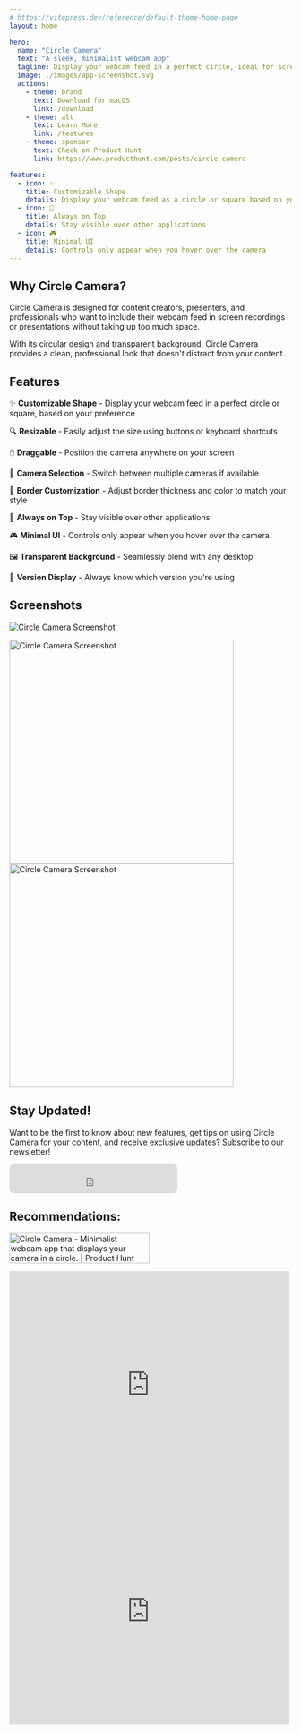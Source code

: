```yaml
---
# https://vitepress.dev/reference/default-theme-home-page
layout: home

hero:
  name: "Circle Camera"
  text: "A sleek, minimalist webcam app"
  tagline: Display your webcam feed in a perfect circle, ideal for screen recordings and presentations. Currently available for macOS (Apple Silicon & Intel).
  image: ./images/app-screenshot.svg
  actions:
    - theme: brand
      text: Download for macOS
      link: /download
    - theme: alt
      text: Learn More
      link: /features
    - theme: sponsor
      text: Check on Product Hunt
      link: https://www.producthunt.com/posts/circle-camera

features:
  - icon: ✨
    title: Customizable Shape
    details: Display your webcam feed as a circle or square based on your preference
  - icon: 🔄
    title: Always on Top
    details: Stay visible over other applications
  - icon: 🎮
    title: Minimal UI
    details: Controls only appear when you hover over the camera
---
```



## Why Circle Camera?

Circle Camera is designed for content creators, presenters, and professionals who want to include their webcam feed in screen recordings or presentations without taking up too much space.

With its circular design and transparent background, Circle Camera provides a clean, professional look that doesn't distract from your content.

## Features

✨ **Customizable Shape** - Display your webcam feed in a perfect circle or square, based on your preference

🔍 **Resizable** - Easily adjust the size using buttons or keyboard shortcuts

🖱️ **Draggable** - Position the camera anywhere on your screen

🎥 **Camera Selection** - Switch between multiple cameras if available

🎨 **Border Customization** - Adjust border thickness and color to match your style

🔄 **Always on Top** - Stay visible over other applications

🎮 **Minimal UI** - Controls only appear when you hover over the camera

🖼️ **Transparent Background** - Seamlessly blend with any desktop

🔢 **Version Display** - Always know which version you're using


## Screenshots

![Circle Camera Screenshot](/images/screenshot-app.png)

<div class="screenshot-row">
<img src="/images/screenshot-border-color.png" alt="Circle Camera Screenshot" width="400" height="400">
<img src="/images/screenshot-camera-settings.png" alt="Circle Camera Screenshot" width="400" height="400">
</div>

## Stay Updated!

Want to be the first to know about new features, get tips on using Circle Camera for your content, and receive exclusive updates? Subscribe to our newsletter!

<div class="subscribe-form">
<iframe src="https://embeds.beehiiv.com/2bff70b2-0ba3-4e8e-8e18-87a04f34f6f5?slim=true" data-test-id="beehiiv-embed" height="52" frameborder="0" scrolling="no" style="margin: 0; border-radius: 8px !important; background-color: transparent;"></iframe>
</div>


## Recommendations:

<a href="https://www.producthunt.com/posts/circle-camera?embed=true&utm_source=badge-featured&utm_medium=badge&utm_souce=badge-circle&#0045;camera" target="_blank"><img src="https://api.producthunt.com/widgets/embed-image/v1/featured.svg?post_id=951220&theme=light&t=1744185745115" alt="Circle&#0032;Camera - Minimalist&#0032;webcam&#0032;app&#0032;that&#0032;displays&#0032;your&#0032;camera&#0032;in&#0032;a&#0032;circle&#0046; | Product Hunt" style="width: 250px; height: 54px;" width="250" height="54" /></a>

<div class="recomendations">

<iframe style="border: none;" src="https://cards.producthunt.com/cards/comments/4525025?v=1" width="500" height="405" frameborder="0" scrolling="no" allowfullscreen></iframe>

<iframe style="border: none;" src="https://cards.producthunt.com/cards/reviews/1254272?v=1" width="500" height="405" frameborder="0" scrolling="no" allowfullscreen></iframe>

</div>

<!-- <div class="vp-doc" style="text-align: center; margin-top: 2rem;">
  <a href="https://apps-by-rayray.lemonsqueezy.com/buy/8398f6ca-7229-4db3-85c9-42336db18bd5?embed=1" class="lemonsqueezy-button">Buy Circle Camera</a><script src="https://assets.lemonsqueezy.com/lemon.js" defer></script>
</div> -->
